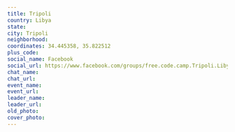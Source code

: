 ```yaml
---
title: Tripoli
country: Libya
state: 
city: Tripoli
neighborhood: 
coordinates: 34.445358, 35.822512
plus_code:
social_name: Facebook
social_url: https://www.facebook.com/groups/free.code.camp.Tripoli.Libya
chat_name:
chat_url:
event_name:
event_url:
leader_name:
leader_url:
old_photo: 
cover_photo:
---
```

